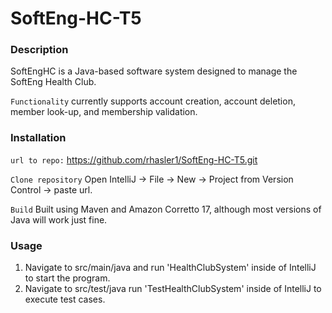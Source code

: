 # SoftEng-HC-T5

### Description
SoftEngHC is a Java-based software system designed to manage the SoftEng Health Club.

`Functionality` currently supports account creation, account deletion, member look-up, and membership validation.

### Installation
`url to repo:` https://github.com/rhasler1/SoftEng-HC-T5.git

`Clone repository` Open IntelliJ -> File -> New -> Project from Version Control ->
paste url.

`Build` Built using Maven and Amazon Corretto 17, although most versions of Java
will work just fine.

### Usage

1. Navigate to src/main/java and run 'HealthClubSystem' inside of IntelliJ to start the program.
2. Navigate to src/test/java run 'TestHealthClubSystem' inside of IntelliJ to execute test cases.
